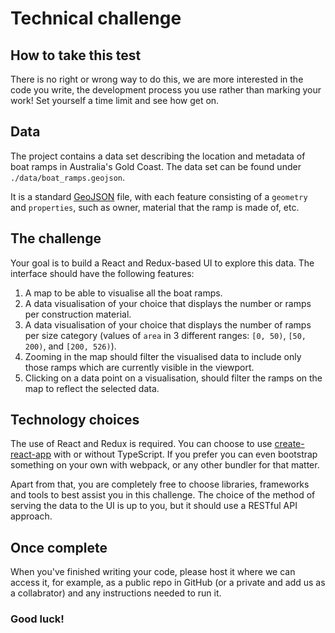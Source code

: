 # Technical challenge

## How to take this test

There is no right or wrong way to do this, we are more interested in the code you write, the development process you use rather than marking your work! Set yourself a time limit and see how get on.

## Data

The project contains a data set describing the location and metadata of boat ramps in Australia's Gold Coast. The data set can be found under `./data/boat_ramps.geojson`.

It is a standard [GeoJSON](http://geojson.org/) file, with each feature consisting of a `geometry` and `properties`, such as owner, material that the ramp is made of, etc.

## The challenge

Your goal is to build a React and Redux-based UI to explore this data. The interface should have the following features:

1. A map to be able to visualise all the boat ramps.
2. A data visualisation of your choice that displays the number or ramps per construction material.
3. A data visualisation of your choice that displays the number of ramps per size category (values of `area` in 3 different ranges: `[0, 50)`, `[50, 200)`, and `[200, 526)`).
4. Zooming in the map should filter the visualised data to include only those ramps which are currently visible in the viewport.
5. Clicking on a data point on a visualisation, should filter the ramps on the map to reflect the selected data.

## Technology choices

The use of React and Redux is required. You can choose to use [create-react-app](https://github.com/facebook/create-react-app) with or without TypeScript. If you prefer you can even bootstrap something on your own with webpack, or any other bundler for that matter.

Apart from that, you are completely free to choose libraries, frameworks and tools to best assist you in this challenge. The choice of the method of serving the data to the UI is up to you, but it should use a RESTful API approach.

## Once complete

When you've finished writing your code, please host it where we can access it, for example, as a public repo in GitHub (or a private and add us as a collabrator) and any instructions needed to run it.

### Good luck!
